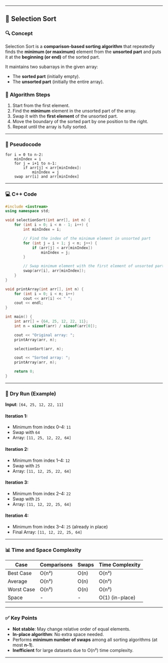 
---

## 📘 Selection Sort

### 🔍 **Concept**

Selection Sort is a **comparison-based sorting algorithm** that repeatedly finds the **minimum (or maximum)** element from the **unsorted part** and puts it at the **beginning (or end)** of the sorted part.

It maintains two subarrays in the given array:

* The **sorted part** (initially empty).
* The **unsorted part** (initially the entire array).

### 🔄 **Algorithm Steps**

1. Start from the first element.
2. Find the **minimum** element in the unsorted part of the array.
3. Swap it with the **first element** of the unsorted part.
4. Move the boundary of the sorted part by one position to the right.
5. Repeat until the array is fully sorted.

---

### 🧠 **Pseudocode**

```
for i = 0 to n-2:
    minIndex = i
    for j = i+1 to n-1:
        if arr[j] < arr[minIndex]:
            minIndex = j
    swap arr[i] and arr[minIndex]
```

---

### 💻 **C++ Code**

```cpp
#include <iostream>
using namespace std;

void selectionSort(int arr[], int n) {
    for (int i = 0; i < n - 1; i++) {
        int minIndex = i;

        // Find the index of the minimum element in unsorted part
        for (int j = i + 1; j < n; j++) {
            if (arr[j] < arr[minIndex])
                minIndex = j;
        }

        // Swap minimum element with the first element of unsorted part
        swap(arr[i], arr[minIndex]);
    }
}

void printArray(int arr[], int n) {
    for (int i = 0; i < n; i++)
        cout << arr[i] << " ";
    cout << endl;
}

int main() {
    int arr[] = {64, 25, 12, 22, 11};
    int n = sizeof(arr) / sizeof(arr[0]);

    cout << "Original array: ";
    printArray(arr, n);

    selectionSort(arr, n);

    cout << "Sorted array: ";
    printArray(arr, n);

    return 0;
}
```

---

### 🧮 **Dry Run (Example)**

**Input**: `[64, 25, 12, 22, 11]`

#### Iteration 1:

* Minimum from index 0–4: `11`
* Swap with `64`
* Array: `[11, 25, 12, 22, 64]`

#### Iteration 2:

* Minimum from index 1–4: `12`
* Swap with `25`
* Array: `[11, 12, 25, 22, 64]`

#### Iteration 3:

* Minimum from index 2–4: `22`
* Swap with `25`
* Array: `[11, 12, 22, 25, 64]`

#### Iteration 4:

* Minimum from index 3–4: `25` (already in place)
* Final Array: `[11, 12, 22, 25, 64]`

---

### 📊 Time and Space Complexity

| Case       | Comparisons | Swaps | Time Complexity |
| ---------- | ----------- | ----- | --------------- |
| Best Case  | O(n²)       | O(n)  | O(n²)           |
| Average    | O(n²)       | O(n)  | O(n²)           |
| Worst Case | O(n²)       | O(n)  | O(n²)           |
| Space      | -           | -     | O(1) (in-place) |

---

### ✅ **Key Points**

* **Not stable**: May change relative order of equal elements.
* **In-place algorithm**: No extra space needed.
* Performs **minimum number of swaps** among all sorting algorithms (at most **n-1**).
* **Inefficient** for large datasets due to O(n²) time complexity.

---
